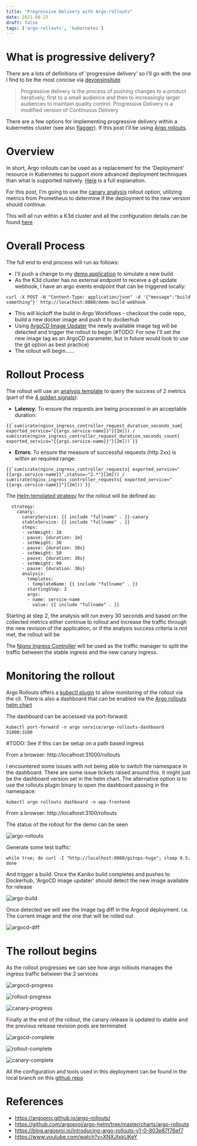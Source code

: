 ```yaml
---
title: "Progressive Delivery with Argo-rollouts"
date: 2021-08-23
draft: false
tags: ['argo-rollouts', 'kubernetes']
---
```


# What is progressive delivery?
There are a lots of definitions of 'progressive delivery' so I'll go with the one I find to be the most concise via [devopsinsitute](https://www.devopsinstitute.com/progressive-delivery/)

> Progressive delivery is the process of pushing changes to a product iteratively, first to a small audience and then to increasingly larger audiences to maintain quality control. Progressive Delivery is a modified version of Continuous Delivery

There are a few options for implementing progressive delivery within a kubernetes cluster (see also [flagger](https://flagger.app/)). If this post I'll be using [Argo rollouts](https://argoproj.github.io/argo-rollouts/).

# Overview
In short, Argo rollouts can be used as a replacement for the 'Deployment' resource in Kubernetes to support more advanced deployment techniques than what is supported natively. [Here](https://argoproj.github.io/argo-rollouts/#what-is-argo-rollouts) is a full explanation.

For this post, I'm going to use the [canary analysis](https://argoproj.github.io/argo-rollouts/concepts/#canary) rollout option, utilizing metrics from Prometheus to determine if the deployment to the new version should continue.

This will all run within a K3d cluster and all the configuration details can be found [here](https://github.com/davidwmcneill/gitops-playground-apps)

# Overall Process
The full end to end process will run as follows:
- I'll push a change to my [demo application](https://github.com/davidwmcneill/gitops-hugo) to simulate a new build
- As the K3d cluster has no external endpoint to receive a git update webhook, I have an argo events endpoint that can be triggered locally:
```al
curl -X POST -H "Content-Type: application/json" -d '{"message":"build something"}' http://localhost:8080/demo-build-webhook
```
- This will kickoff the build in Argo Workflows - checkout the code repo, build a new docker image and push it to dockerhub
- Using [ArgoCD Image Updater](https://argocd-image-updater.readthedocs.io/en/stable/) the newly available image tag will be detected and trigger the rollout to begin (#TODO: For now I'll set the new image tag as an ArgoCD parameter, but in future would look to use the git option as best practice)
- The rollout will begin......



# Rollout Process
The rollout will use an [analysis template](https://argoproj.github.io/argo-rollouts/features/analysis/#background-analysis) to query the success of 2 metrics (part of the [4 golden signals](https://sre.google/sre-book/monitoring-distributed-systems/)):
- **Latency**: To ensure the requests are being processed in an acceptable duration:
```al
{{`sum(irate(nginx_ingress_controller_request_duration_seconds_sum{ exported_service="{{args.service-name}}"}[2m])) / sum(irate(nginx_ingress_controller_request_duration_seconds_count{ exported_service="{{args.service-name}}"}[2m]))`}}
```
- **Errors**: To ensure the measure of successful requests (http 2xx) is within an required range:
```al
{{`sum(irate(nginx_ingress_controller_requests{ exported_service="{{args.service-name}}",status=~"2.*"}[2m])) / sum(irate(nginx_ingress_controller_requests{ exported_service="{{args.service-name}}"}[2m]))`}}
```

The [Helm templated strategy](https://github.com/davidwmcneill/gitops-playground-apps/blob/main/helm/stack/gitops-hugo/templates/deployment.yaml#L102) for the rollout will be defined as:
```al
  strategy:
    canary:
      canaryService: {{ include "fullname" . }}-canary
      stableService: {{ include "fullname" . }}
      steps:
      - setWeight: 10
      - pause: {duration: 1m}
      - setWeight: 30
      - pause: {duration: 30s}
      - setWeight: 50
      - pause: {duration: 30s}
      - setWeight: 90
      - pause: {duration: 30s}
      analysis:
        templates:
        - templateName: {{ include "fullname" . }}
        startingStep: 2
        args:
        - name: service-name
          value: {{ include "fullname" . }}
```
Starting at step 2, the analysis will run every 30 seconds and based on the collected metrics either continue to rollout and increase the traffic through the new revision of the application, or if the analysis success criteria is not met, the rollout will be 

The [Nignx Ingress Controller](https://argoproj.github.io/argo-rollouts/features/traffic-management/nginx/) will be used as the traffic manager to split the traffic between the stable ingress and the new canary ingress.

# Monitoring the rollout
Argo Rollouts offers a [kubectl plugin](https://argoproj.github.io/argo-rollouts/features/kubectl-plugin/) to allow monitoring of the rollout via the cli.
There is also a dashboard that can be enabled via the [Argo rollouts helm chart](https://github.com/argoproj/argo-helm/blob/master/charts/argo-rollouts/values.yaml)

The dashboard can be accessed via port-forward:
```al
kubectl port-forward -n argo service/argo-rollouts-dashboard 31000:3100
```
#TODO: See if this can be setup on a path based ingress

From a browser: http://localhost:31000/rollouts

I encountered some issues with not being able to switch the namespace in the dashboard. There are some issue tickets raised around this. It might just be the dashboard version set in the helm chart. The alternative option is to use the rollouts plugin binary to open the dashboard passing in the namespace:
```al
kubectl argo rollouts dashboard -n app-frontend
```
From a browser: http://localhost:3100/rollouts

The status of the rollout for the demo can be seen

![argo-rollouts](../../img/rollouts/argo-rollouts.png)

Generate some test traffic:
```al
while true; do curl -I "http://localhost:8080/gitops-hugo"; sleep 0.5; done
```

And trigger a build. Once the Kaniko build completes and pushes to Dockerhub, 'ArgoCD image updater' should detect the new image available for release

![argo-build](../../img/rollouts/argo-build.png)

Once detected we will see the image tag diff in the Argocd deployment. i.e. The current image and the one that will be rolled out

![argocd-diff](../../img/rollouts/diff.png)

# The rollout begins

As the rollout progresses we can see how argo rollouts manages the ingress traffic between the 2 services

![argocd-progress](../../img/rollouts/argocd-progress.png)

![rollout-progress](../../img/rollouts/rollout-progress.png)

![canary-progress](../../img/rollouts/canary-progress.png)


Finally at the end of the rollout, the canary release is updated to stable and the previous release revision pods are terminated

![argocd-complete](../../img/rollouts/argocd-complete.png)

![rollout-complete](../../img/rollouts/rollout-complete.png)

![canary-complete](../../img/rollouts/canary-complete.png)


All the configuration and tools used in this deployment can be found in the local branch on this [github repo](https://github.com/davidwmcneill/gitops-playground-apps)

# References
- https://argoproj.github.io/argo-rollouts/
- https://github.com/argoproj/argo-helm/tree/master/charts/argo-rollouts
- https://blog.argoproj.io/introducing-argo-rollouts-v1-0-803e87f76ef7
- https://www.youtube.com/watch?v=XNXJtxkUKeY

